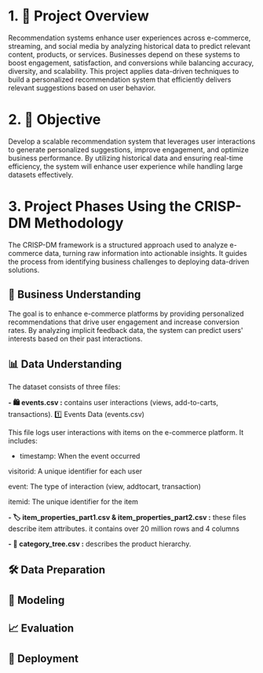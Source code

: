 # 1. 📖 Project Overview 
Recommendation systems enhance user experiences across e-commerce, streaming, and social media by analyzing historical data to predict relevant content, products, or services. Businesses depend on these systems to boost engagement, satisfaction, and conversions while balancing accuracy, diversity, and scalability. This project applies data-driven techniques to build a personalized recommendation system that efficiently delivers relevant suggestions based on user behavior.

# 2. 🎯 Objective 
Develop a scalable recommendation system that leverages user interactions to generate personalized suggestions, improve engagement, and optimize business performance. By utilizing historical data and ensuring real-time efficiency, the system will enhance user experience while handling large datasets effectively.

# 3. Project Phases Using the CRISP-DM Methodology
The CRISP-DM framework is a structured approach used to analyze e-commerce data, turning raw information into actionable insights. It guides the process from identifying business challenges to deploying data-driven solutions.

   ## 🛒 Business Understanding

The goal is to enhance e-commerce platforms by providing personalized recommendations that drive user engagement and increase conversion rates. By analyzing implicit feedback data, the system can predict users' interests based on their past interactions.

  ## 📊 Data Understanding

The dataset consists of three files:

**- 🛍️ events.csv :** contains user interactions (views, add-to-carts, transactions).
1️⃣ Events Data (events.csv)

This file logs user interactions with items on the e-commerce platform. It includes:

 * timestamp: When the event occurred

visitorid: A unique identifier for each user

event: The type of interaction (view, addtocart, transaction)

itemid: The unique identifier for the item

**- 🏷️ item_properties_part1.csv & item_properties_part2.csv :** these files describe item attributes. it contains over 20 million rows and 4 columns

**- 📂 category_tree.csv :** describes the product hierarchy.

  ## 🛠️ Data Preparation

  ## 🤖 Modeling

  ## 📈 Evaluation

  ##  🚀 Deployment
